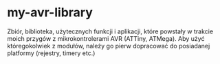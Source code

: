 # my-avr-library

Zbiór, biblioteka, użytecznych funkcji i aplikacji, które powstały w trakcie moich przygów z mikrokontrolerami 
AVR (ATTiny, ATMega). Aby użyć któregokolwiek z modułów, należy go pierw dopracować do posiadanej platformy (rejestry,
timery etc.)
